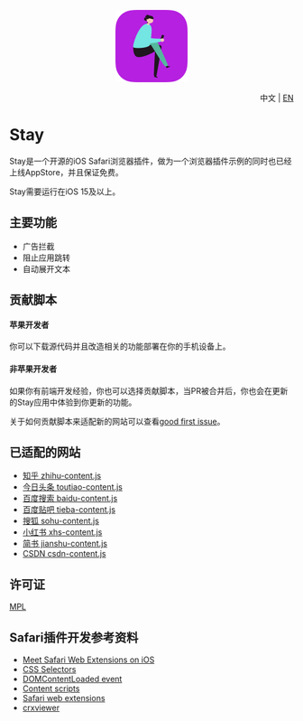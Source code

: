 <p align="center">
  <span><img src="./Material/icon.png" width="128"/></span>
</p>

<p align="right">中文 | <a href="README-EN.md">EN</a></p>

# Stay
Stay是一个开源的iOS Safari浏览器插件，做为一个浏览器插件示例的同时也已经上线AppStore，并且保证免费。

Stay需要运行在iOS 15及以上。


## 主要功能
- 广告拦截
- 阻止应用跳转
- 自动展开文本


## 贡献脚本
#### 苹果开发者
你可以下载源代码并且改造相关的功能部署在你的手机设备上。

#### 非苹果开发者
如果你有前端开发经验，你也可以选择贡献脚本，当PR被合并后，你也会在更新的Stay应用中体验到你更新的功能。

关于如何贡献脚本来适配新的网站可以查看[good first issue](https://github.com/shenruisi/Stay/issues/2)。


## 已适配的网站
- [知乎 zhihu-content.js](/Stay%20Extension/Resources/zhihu/zhihu-content.js)
- [今日头条 toutiao-content.js](/Stay%20Extension/Resources/toutiao/toutiao-content.js)
- [百度搜索 baidu-content.js](/Stay%20Extension/Resources/baidu/baidu-content.js)
- [百度贴吧 tieba-content.js](/Stay%20Extension/Resources/baidu/tieba-content.js)
- [搜狐 sohu-content.js](/Stay%20Extension/Resources/sohu/sohu-content.js)
- [小红书 xhs-content.js](/Stay%20Extension/Resources/xhs/xhs-content.js)
- [简书 jianshu-content.js](/Stay%20Extension/Resources/jianshu/jianshu-content.js)
- [CSDN csdn-content.js](/Stay%20Extension/Resources/csdn/csdn-content.js)


## 许可证
[MPL](./LICENSE)


## Safari插件开发参考资料
- [Meet Safari Web Extensions on iOS](https://developer.apple.com/videos/play/wwdc2021/10104)
- [CSS Selectors](https://developer.mozilla.org/en-US/docs/Web/CSS/CSS_Selectors)
- [DOMContentLoaded event](https://developer.mozilla.org/en-US/docs/Web/API/Window/DOMContentLoaded_event)
- [Content scripts](https://developer.chrome.com/docs/extensions/mv3/content_scripts/)
- [Safari web extensions](https://developer.apple.com/documentation/safariservices/safari_web_extensions)
- [crxviewer](https://robwu.nl/crxviewer/)


